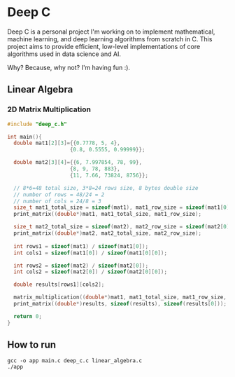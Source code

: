 # Deep C

Deep C is a personal project I'm working on to implement mathematical, machine learning, and deep learning algorithms from scratch in C. This project aims to provide efficient, low-level implementations of core algorithms used in data science and AI.

Why? Because, why not? I'm having fun :).

## Linear Algebra

### 2D Matrix Multiplication
```C
#include "deep_c.h"

int main(){
  double mat1[2][3]={{0.7778, 5, 4},
                    {0.8, 0.5555, 0.99999}};

  double mat2[3][4]={{6, 7.997854, 78, 99},
                    {8, 9, 78, 883},
                    {11, 7.66, 73824, 8756}};

  // 8*6=48 total size, 3*8=24 rows size, 8 bytes double size
  // number of rows = 48/24 = 2
  // number of cols = 24/8 = 3
  size_t mat1_total_size = sizeof(mat1), mat1_row_size = sizeof(mat1[0]); 
  print_matrix((double*)mat1, mat1_total_size, mat1_row_size);

  size_t mat2_total_size = sizeof(mat2), mat2_row_size = sizeof(mat2[0]); 
  print_matrix((double*)mat2, mat2_total_size, mat2_row_size);
  
  int rows1 = sizeof(mat1) / sizeof(mat1[0]);
  int cols1 = sizeof(mat1[0]) / sizeof(mat1[0][0]);

  int rows2 = sizeof(mat2) / sizeof(mat2[0]);
  int cols2 = sizeof(mat2[0]) / sizeof(mat2[0][0]);

  double results[rows1][cols2];

  matrix_multiplication((double*)mat1, mat1_total_size, mat1_row_size, (double*)mat2,  mat2_total_size, mat2_row_size, (double*)results);
  print_matrix((double*)results, sizeof(results), sizeof(results[0]));

  return 0;
}

```

## How to run
```
gcc -o app main.c deep_c.c linear_algebra.c
./app
```
